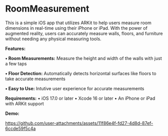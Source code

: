# RoomMeasurement

This is a simple iOS app that utilizes ARKit to help users measure room dimensions in real-time using their iPhone or iPad. With the power of augmented reality, users can accurately measure walls, floors, and furniture without needing any physical measuring tools.

**Features:**

**• Room Measurements:** Measure the height and width of the walls with just a few taps

**• Floor Detection:** Automatically detects horizontal surfaces like floors to take accurate measurements

**• Easy to Use:** Intutive user experience for accurate measurements

**Requirements:**
• iOS 17.0 or later
• Xcode 16 or later
• An iPhone or iPad with ARKit support

**Demo:**

https://github.com/user-attachments/assets/11f86e4f-fd27-4d8d-87ef-6ccde59f5c4a


